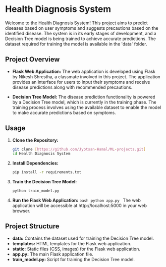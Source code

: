# Health Diagnosis System

Welcome to the Health Diagnosis System! This project aims to predict diseases based on user symptoms and suggests precautions based on the identified disease. The system is in its early stages of development, and a Decision Tree model is being trained to achieve accurate predictions. The dataset required for training the model is available in the 'data' folder.

## Project Overview

- **Flask Web Application:** The web application is developed using Flask by Nikesh Shrestha, a classmate involved in this project. The application provides an interface for users to input their symptoms and receive disease predictions along with recommended precautions.

- **Decision Tree Model:** The disease prediction functionality is powered by a Decision Tree model, which is currently in the training phase. The training process involves using the available dataset to enable the model to make accurate predictions based on symptoms.

## Usage

1. **Clone the Repository:**
   ```bash
   git clone [https://github.com/Jyotsan-Hamal/ML-projects.git]
   cd Health Diagnosis System
   ```
2. **Install Dependencies:**
    ```bash
    pip install -r requirements.txt
   ```
3. **Train the Decision Tree Model:**
    ```bash
    python train_model.py

   ```
4. **Run the Flask Web Application:**
       ```bash
       python app.py
         ```
The web application will be accessible at http://localhost:5000 in your web browser.

## Project Structure
- **data:** Contains the dataset used for training the Decision Tree model.
- **templates:** HTML templates for the Flask web application.
- **static:** Static files (CSS, images) for the Flask web application.
- **app.py:** The main Flask application file.
- **train_model.py:** Script for training the Decision Tree model.
